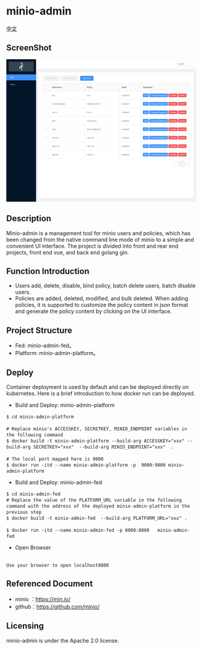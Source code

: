 

# minio-admin

[中文](README-ZH.md)

## ScreenShot
![avatar](media/en.png)

## Description
Minio-admin is a management tool for minio users and policies, which has been changed from the native command line mode of minio to a simple and convenient UI interface. The project is divided into front and rear end projects, front end vue, and back end golang gin.
  
## Function Introduction
- Users add, delete, disable, bind policy, batch delete users, batch disable users.
- Policies are added, deleted, modified, and bulk deleted. When adding policies, it is supported to customize the policy content in json format and generate the policy content by clicking on the UI interface.


## Project Structure
- Fed: minio-admin-fed。
- Platform: minio-admin-platform。


## Deploy
Container deployment is used by default and can be deployed directly on kubernetes. Here is a brief introduction to how docker run can be deployed.
- Build and Deploy: minio-admin-platform
```
$ cd minio-admin-platform

# Replace minio's ACCESSKEY, SECRETKEY, MINIO_ENDPOINT variables in the following command
$ docker build -t minio-admin-platform --build-arg ACCESSKEY="xxx" --build-arg SECRETKEY="xxx"  --build-arg MINIO_ENDPOINT="xxx"  .

# The local port mapped here is 9000
$ docker run -itd --name minio-admin-platform -p  9000:9000 minio-admin-platform 
```
- Build and Deploy:  minio-admin-fed
```
$ cd minio-admin-fed
# Replace the value of the PLATFORM_URL variable in the following command with the address of the deployed minio-admin-platform in the previous step
$ docker build -t minio-admin-fed  --build-arg PLATFORM_URL="xxx" .

$ docker run -itd --name minio-admin-fed -p 8000:8000   minio-admin-fed 
```
- Open Browser
```

Use your browser to open localhost8000

```

## Referenced Document

- minio ：https://min.io/
- github：https://github.com/minio/


## Licensing
minio-admin is under the Apache 2.0 license.
